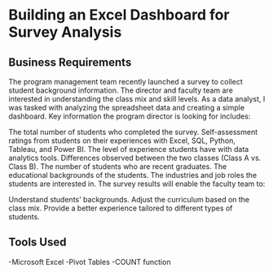 
# Building an Excel Dashboard for Survey Analysis





## Business Requirements
The program management team recently launched a survey to collect student background information. The director and faculty team are interested in understanding the class mix and skill levels. As a data analyst, I was tasked with analyzing the spreadsheet data and creating a simple dashboard. Key information the program director is looking for includes:

The total number of students who completed the survey.
Self-assessment ratings from students on their experiences with Excel, SQL, Python, Tableau, and Power BI.
The level of experience students have with data analytics tools.
Differences observed between the two classes (Class A vs. Class B).
The number of students who are recent graduates.
The educational backgrounds of the students.
The industries and job roles the students are interested in.
The survey results will enable the faculty team to:

Understand students' backgrounds.
Adjust the curriculum based on the class mix.
Provide a better experience tailored to different types of students.
## Tools Used
-Microsoft Excel
-Pivot Tables
-COUNT function